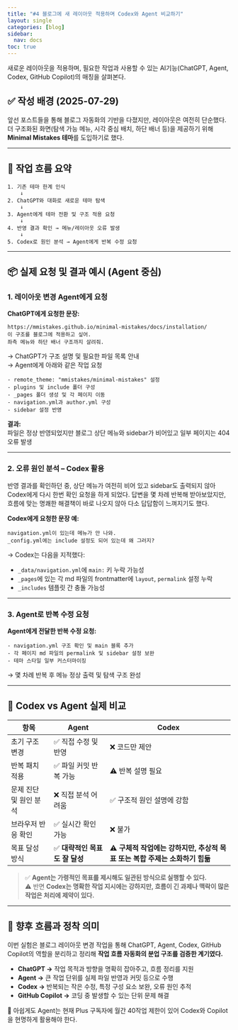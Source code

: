 ```yaml
---
title: "#4 블로그에 새 레이아웃 적용하며 Codex와 Agent 비교하기"
layout: single
categories: [blog]
sidebar:
  nav: docs
toc: true
---
```


새로운 레이아웃을 적용하며, 필요한 작업과 사용할 수 있는 AI기능(ChatGPT, Agent, Codex, GitHub Copilot)의 매칭을 살펴본다.

## ✅ 작성 배경 (2025-07-29)

앞선 포스트들을 통해 블로그 자동화의 기반을 다졌지만, 레이아웃은 여전히 단순했다.\
더 구조화된 화면(탐색 가능 메뉴, 시각 중심 배치, 하단 배너 등)을 제공하기 위해 **Minimal Mistakes 테마**를 도입하기로 했다.

---

## 🧩 작업 흐름 요약

```
1. 기존 테마 한계 인식
    ↓
2. ChatGPT와 대화로 새로운 테마 탐색
    ↓
3. Agent에게 테마 전환 및 구조 적용 요청
    ↓
4. 반영 결과 확인 → 메뉴/레이아웃 오류 발생
    ↓
5. Codex로 원인 분석 → Agent에게 반복 수정 요청
```

---

## 📦 실제 요청 및 결과 예시 (Agent 중심)

### 1. 레이아웃 변경 Agent에게 요청

**ChatGPT에게 요청한 문장:**

```
https://mmistakes.github.io/minimal-mistakes/docs/installation/
이 구조를 블로그에 적용하고 싶어.
좌측 메뉴와 하단 배너 구조까지 살려줘.
```

→ ChatGPT가 구조 설명 및 필요한 파일 목록 안내\
→ Agent에게 아래와 같은 작업 요청

```text
- remote_theme: "mmistakes/minimal-mistakes" 설정
- plugins 및 include 폴더 구성
- _pages 폴더 생성 및 각 페이지 이동
- navigation.yml과 author.yml 구성
- sidebar 설정 반영
```

**결과:**\
파일은 정상 반영되었지만 블로그 상단 메뉴와 sidebar가 비어있고 일부 페이지는 404 오류 발생

---

### 2. 오류 원인 분석 – Codex 활용



반영 결과를 확인하던 중, 상단 메뉴가 여전히 비어 있고 sidebar도 출력되지 않아 Codex에게 다시 한번 확인 요청을 하게 되었다. 답변을 몇 차례 반복해 받아보았지만, 흐름에 맞는 명쾌한 해결책이 바로 나오지 않아 다소 답답함이 느껴지기도 했다.

**Codex에게 요청한 문장 예:**

```
navigation.yml이 있는데 메뉴가 안 나와.
_config.yml에는 include 설정도 되어 있는데 왜 그러지?
```

→ Codex는 다음을 지적했다:

- `_data/navigation.yml`에 `main:` 키 누락 가능성
- `_pages`에 있는 각 md 파일의 frontmatter에 `layout`, `permalink` 설정 누락
- `_includes` 템플릿 간 충돌 가능성

---

### 3. Agent로 반복 수정 요청

**Agent에게 전달한 반복 수정 요청:**

```
- navigation.yml 구조 확인 및 main 블록 추가
- 각 페이지 md 파일의 permalink 및 sidebar 설정 보완
- 테마 스타일 일부 커스터마이징
```

→ 몇 차례 반복 후 메뉴 정상 출력 및 탐색 구조 완성

---

## 🔧 Codex vs Agent 실제 비교

| 항목            | Agent               | Codex                                         |
| ------------- | ------------------- | --------------------------------------------- |
| 초기 구조 변경      | ✅ 직접 수정 및 반영        | ❌ 코드만 제안                                      |
| 반복 패치 적용      | ✅ 파일 커밋 반복 가능       | ⚠ 반복 설명 필요                                    |
| 문제 진단 및 원인 분석 | ❌ 직접 분석 어려움         | ✅ 구조적 원인 설명에 강함                               |
| 브라우저 반응 확인    | ✅ 실시간 확인 가능         | ❌ 불가                                          |
| 목표 달성 방식      | ✅ **대략적인 목표도 잘 달성** | ⚠ **구체적 작업에는 강하지만, 추상적 목표 또는 복합 주제는 소화하기 힘듦** |

> ✅ **Agent는 가령적인 목표를 제시해도 일관된 방식으로 실행할 수 있다.**\
> ⚠ 반면 **Codex는 명확한 작업 지시에는 강하지만, 흐름이 긴 과제나 맥락이 많은 작업은 처리에 제약이 있다.**

---

## 📍 향후 흐름과 정착 의미

이번 실험은 블로그 레이아웃 변경 작업을 통해 ChatGPT, Agent, Codex, GitHub Copilot의 역할을 분리하고 정리해 **작업 흐름 자동화의 분업 구조를 검증한 계기였다.**

- **ChatGPT →** 작업 목적과 방향을 명확히 잡아주고, 흐름 정리를 지원
- **Agent →** 큰 작업 단위를 실제 파일 반영과 커밋 등으로 수행
- **Codex →** 반복되는 작은 수정, 특정 구성 요소 보완, 오류 원인 추적
- **GitHub Copilot →** 코딩 중 발생할 수 있는 단위 문제 해결

🥲 아쉽게도 Agent는 현재 Plus 구독자에 월간 40작업 제한이 있어 Codex와 Copilot을 현명하게 활용해야 한다.  